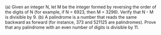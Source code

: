 (a) Given an integer N, let M be the integer formed by reversing the order of the digits of N (for example, if N = 6923, then M = 3296). Verify that N - M is divisible by 9.
(b) A palindrome is a number that reads the same backward as forward (for instance, 373 and 521125 are palindromes). Prove that any palindrome with an even number of digits is divisible by 11.
